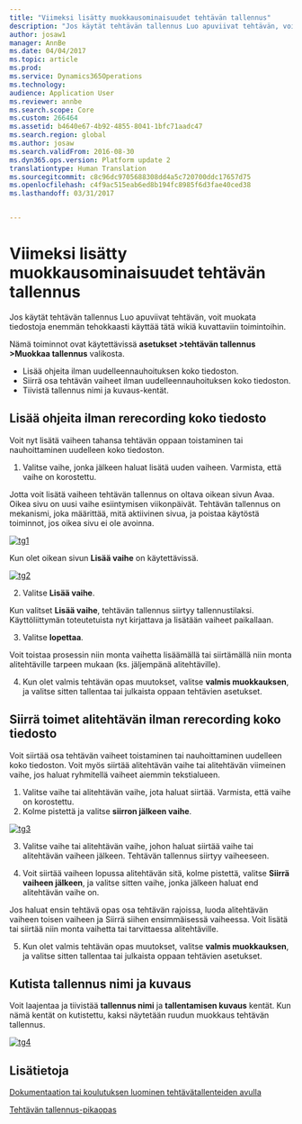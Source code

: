 ```yaml
---
title: "Viimeksi lisätty muokkausominaisuudet tehtävän tallennus"
description: "Jos käytät tehtävän tallennus Luo apuviivat tehtävän, voit muokata tiedostoja enemmän tehokkaasti käyttää tätä wikiä kuvattaviin toimintoihin."
author: josaw1
manager: AnnBe
ms.date: 04/04/2017
ms.topic: article
ms.prod: 
ms.service: Dynamics365Operations
ms.technology: 
audience: Application User
ms.reviewer: annbe
ms.search.scope: Core
ms.custom: 266464
ms.assetid: b4640e67-4b92-4855-8041-1bfc71aadc47
ms.search.region: global
ms.author: josaw
ms.search.validFrom: 2016-08-30
ms.dyn365.ops.version: Platform update 2
translationtype: Human Translation
ms.sourcegitcommit: c8c96dc9705688308dd4a5c720700ddc17657d75
ms.openlocfilehash: c4f9ac515eab6ed8b194fc8985f6d3fae40ced38
ms.lasthandoff: 03/31/2017


---
```


# <a name="recently-added-editing-features-in-task-recorder"></a>Viimeksi lisätty muokkausominaisuudet tehtävän tallennus

Jos käytät tehtävän tallennus Luo apuviivat tehtävän, voit muokata tiedostoja enemmän tehokkaasti käyttää tätä wikiä kuvattaviin toimintoihin.

Nämä toiminnot ovat käytettävissä **asetukset &gt;tehtävän tallennus &gt;Muokkaa tallennus** valikosta.

-   Lisää ohjeita ilman uudelleennauhoituksen koko tiedoston.
-   Siirrä osa tehtävän vaiheet ilman uudelleennauhoituksen koko tiedoston.
-   Tiivistä tallennus nimi ja kuvaus-kentät.

## <a name="insert-steps-without-rerecording-the-entire-file"></a>Lisää ohjeita ilman rerecording koko tiedosto
Voit nyt lisätä vaiheen tahansa tehtävän oppaan toistaminen tai nauhoittaminen uudelleen koko tiedoston.

1.  Valitse vaihe, jonka jälkeen haluat lisätä uuden vaiheen. Varmista, että vaihe on korostettu.

Jotta voit lisätä vaiheen tehtävän tallennus on oltava oikean sivun Avaa. Oikea sivu on uusi vaihe esiintymisen viikonpäivät. Tehtävän tallennus on mekanismi, joka määrittää, mitä aktiivinen sivua, ja poistaa käytöstä toiminnot, jos oikea sivu ei ole avoinna. 

[![tg1](./media/tg1.png)](./media/tg1.png) 


Kun olet oikean sivun **Lisää vaihe** on käytettävissä.

[![tg2](./media/tg2-231x300.png)](./media/tg2.png)

2. Valitse **Lisää vaihe**.

Kun valitset **Lisää vaihe**, tehtävän tallennus siirtyy tallennustilaksi. Käyttöliittymän toteutetuista nyt kirjattava ja lisätään vaiheet paikallaan.

3. Valitse **lopettaa**.

Voit toistaa prosessin niin monta vaihetta lisäämällä tai siirtämällä niin monta alitehtäville tarpeen mukaan (ks. jäljempänä alitehtäville).

4. Kun olet valmis tehtävän opas muutokset, valitse **valmis muokkauksen**, ja valitse sitten tallentaa tai julkaista oppaan tehtävien asetukset.

## <a name="move-steps-under-a-subtask-without-rerecording-the-entire-file"></a>Siirrä toimet alitehtävän ilman rerecording koko tiedosto
Voit siirtää osa tehtävän vaiheet toistaminen tai nauhoittaminen uudelleen koko tiedoston. Voit myös siirtää alitehtävän vaihe tai alitehtävän viimeinen vaihe, jos haluat ryhmitellä vaiheet aiemmin tekstialueen.

1.  Valitse vaihe tai alitehtävän vaihe, jota haluat siirtää. Varmista, että vaihe on korostettu.
2.  Kolme pistettä ja valitse **siirron jälkeen vaihe**.

[![tg3](./media/tg3.png)](./media/tg3.png)

3. Valitse vaihe tai alitehtävän vaihe, johon haluat siirtää vaihe tai alitehtävän vaiheen jälkeen. Tehtävän tallennus siirtyy vaiheeseen.

4. Voit siirtää vaiheen lopussa alitehtävän sitä, kolme pistettä, valitse **Siirrä vaiheen jälkeen**, ja valitse sitten vaihe, jonka jälkeen haluat end alitehtävän vaihe on.

Jos haluat ensin tehtävä opas osa tehtävän rajoissa, luoda alitehtävän vaiheen toisen vaiheen ja Siirrä siihen ensimmäisessä vaiheessa. Voit lisätä tai siirtää niin monta vaihetta tai tarvittaessa alitehtäville.

5. Kun olet valmis tehtävän opas muutokset, valitse **valmis muokkauksen**, ja valitse sitten tallentaa tai julkaista oppaan tehtävien asetukset.

## <a name="collapse-recording-name-and-description"></a>Kutista tallennus nimi ja kuvaus
Voit laajentaa ja tiivistää **tallennus nimi** ja **tallentamisen kuvaus** kentät. Kun nämä kentät on kutistettu, kaksi näytetään ruudun muokkaus tehtävän tallennus. 

[![tg4](./media/tg4-300x252.png)](./media/tg4.png)  

<a name="see-also"></a>Lisätietoja
--------

[Dokumentaation tai koulutuksen luominen tehtävätallenteiden avulla](/dynamics365/operations/dev-itpro/user-interface/task-recorder)

[Tehtävän tallennus-pikaopas](/dynamics365/operations/dev-itpro/user-interface/task-recorder-quick-reference)


